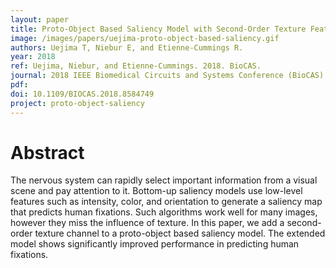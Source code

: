 ```yaml
---
layout: paper
title: Proto-Object Based Saliency Model with Second-Order Texture Feature
image: /images/papers/uejima-proto-object-based-saliency.gif
authors: Uejima T, Niebur E, and Etienne-Cummings R.
year: 2018
ref: Uejima, Niebur, and Etienne-Cummings. 2018. BioCAS.
journal: 2018 IEEE Biomedical Circuits and Systems Conference (BioCAS)
pdf:
doi: 10.1109/BIOCAS.2018.8584749
project: proto-object-saliency
---
```


# Abstract
The nervous system can rapidly select important information from a visual scene and pay attention to it. Bottom-up saliency models use low-level features such as intensity, color, and orientation to generate a saliency map that predicts human fixations. Such algorithms work well for many images, however they miss the influence of texture. In this paper, we add a second-order texture channel to a proto-object based saliency model. The extended model shows significantly improved performance in predicting human fixations.
